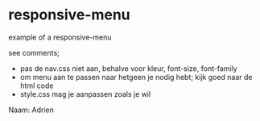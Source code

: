# responsive-menu
example of a responsive-menu

see comments;

- pas de nav.css niet aan, behalve voor kleur, font-size, font-family
- om menu aan te passen naar hetgeen je nodig hebt; kijk goed naar de html code
- style.css mag je aanpassen zoals je wil

Naam: Adrien